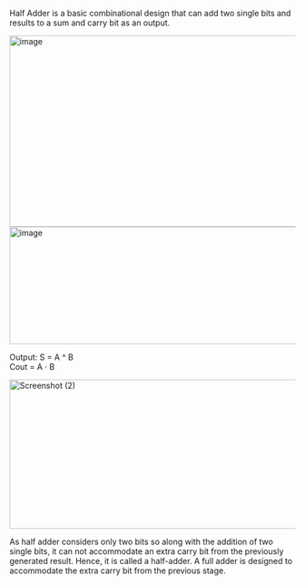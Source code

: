 Half Adder is a basic combinational design that can add two single bits and results to a sum and carry bit as an output.

<img width="682" height="337" alt="image" src="https://github.com/user-attachments/assets/c7d7b52a-eb27-4eb9-971b-b9467236c9ee" />
<img width="658" height="207" alt="image" src="https://github.com/user-attachments/assets/5a919d12-e11c-41ca-8630-1384ef095e47" />

Output:
S = A ^ B <br>
Cout = A · B

<img width="1600" height="263" alt="Screenshot (2)" src="https://github.com/user-attachments/assets/3bc401b7-8612-4eee-9d12-0c36709fe0c3" />



As half adder considers only two bits so along with the addition of two single bits, it can not accommodate an extra carry bit from the previously generated result. Hence, it is called a half-adder. A full adder is designed to accommodate the extra carry bit from the previous stage.

